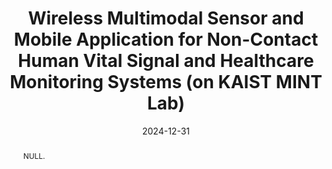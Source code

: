 ---
title: "Wireless Multimodal Sensor and Mobile Application for Non-Contact Human Vital Signal and Healthcare Monitoring Systems (on KAIST MINT Lab)"
collection: publications
permalink: /publication/2024-ij3
date: 2024-12-31
venue: 'null'
# paperurl: ''
pubtype: 'international_journal'
# just display our icon symbols
link: 'http://mintlab1.kaist.ac.kr/'
# code: 'https://github.com/FIVEYOUNGWOO/Mutli-Objective-Reinforcement-Learning-2-Proposed-Federated-MO-A3Cs'
# github: 'https://github.com/FIVEYOUNGWOO/Mutli-Objective-Reinforcement-Learning-2-Proposed-Federated-MO-A3Cs'
citation: 'S. Cho, et al. &quot;Wireless Multimodal Sensor and Mobile Application for Non-Contact Human Vital Signal and Healthcare Monitoring Systems.&quot; 2024. (<u>Status: In progress, ...</u>)'
excerpt_separator: ""
abstract: "NULL."
---